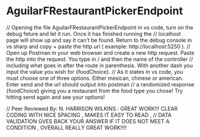 # AguilarFRestaurantPickerEndpoint

// Opening the file AguilarFRestaurantPickerEndpoint in vs code, turn on the debug feture and let it run. Once it has finished running the
// localhost page will show up and say it can't be found. Return to the debug console in vs sharp and copy + paste the http url ( example: http://localhost:5250 ).
// Open up Postman in your web browser and create a new http request. Paste the http into the request. You type in / and then the name of the controller
// including what goes in after the route in parenthesis. With another dash you input the value you wish for {foodChoice}.
// As it states in vs code, you must choose one of three options. Either mexican, chinese or american. Enter send and the url should output into postman
// a randomized response {foodChoice} giving you a restaurant from the food type you chose! Try hitting send again and see your options!

// Peer Reviewed By: N. HARRISON WILKINS : GREAT WORK!!! CLEAR CODING WITH NICE SPACING , MAKES IT EASY TO READ ,
// DATA VALIDATION GVES BACK YOUR ANSWER IF IT DOES NOT MEET A CONDITION , OVERALL REALLY GREAT WORK!!!!
